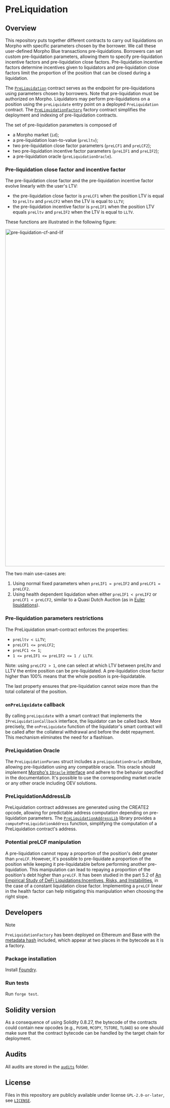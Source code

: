 # PreLiquidation

## Overview

This repository puts together different contracts to carry out liquidations on Morpho with specific parameters chosen by the borrower.
We call these user-defined Morpho Blue transactions pre-liquidations.
Borrowers can set custom pre-liquidation parameters, allowing them to specify pre-liquidation incentive factors and pre-liquidation close factors.
Pre-liquidation incentive factors determine incentives given to liquidators and pre-liquidation close factors limit the proportion of the position that can be closed during a liquidation.

The [`PreLiquidation`](./src/PreLiquidation.sol) contract serves as the endpoint for pre-liquidations using parameters chosen by borrowers.
Note that pre-liquidation must be authorized on Morpho.
Liquidators may perform pre-liquidations on a position using the `preLiquidate` entry point on a deployed `PreLiquidation` contract.
The [`PreLiquidationFactory`](./src/PreLiquidationFactory.sol) factory contract simplifies the deployment and indexing of pre-liquidation contracts.

The set of pre-liquidation parameters is composed of

- a Morpho market (`id`);
- a pre-liquidation loan-to-value (`preLltv`);
- two pre-liquidation close factor parameters (`preLCF1` and `preLCF2`);
- two pre-liquidation incentive factor parameters (`preLIF1` and `preLIF2`);
- a pre-liquidation oracle (`preLiquidationOracle`).

### Pre-liquidation close factor and incentive factor

The pre-liquidation close factor and the pre-liquidation incentive factor evolve linearly with the user's LTV:

- the pre-liquidation close factor is `preLCF1` when the position LTV is equal to `preLltv` and `preLCF2` when the LTV is equal to `LLTV`;
- the pre-liquidation incentive factor is `preLIF1` when the position LTV equals `preLltv` and `preLIF2` when the LTV is equal to `LLTV`.

These functions are illustrated in the following figure:

<img width="1061" alt="pre-liquidation-cf-and-lif" src="https://github.com/user-attachments/assets/7d65a88e-8187-4b90-848e-9aa5ee66b971">

The two main use-cases are:

1. Using normal fixed parameters when `preLIF1 = preLIF2` and `preLCF1 = preLCF2`.
2. Using health dependent liquidation when either `preLIF1 < preLIF2` or `preLCF1 < preLCF2`, similar to a Quasi Dutch Auction (as in [Euler liquidations](https://docs-v1.euler.finance/getting-started/white-paper#liquidations)).

### Pre-liquidation parameters restrictions

The PreLiquidation smart-contract enforces the properties:

- `preLltv < LLTV`;
- `preLCF1 <= preLCF2`;
- `preLFC1 <= 1`;
- `1 <= preLIF1 <= preLIF2 <= 1 / LLTV`.

Note: using `preLCF2 > 1`, one can select at which LTV between preLltv and LLTV the entire position can be pre-liquidated.
A pre-liquidation close factor higher than 100% means that the whole position is pre-liquidatable.

The last property ensures that pre-liquidation cannot seize more than the total collateral of the position.

### `onPreLiquidate` callback

By calling `preLiquidate` with a smart contract that implements the `IPreLiquidationCallback` interface, the liquidator can be called back.
More precisely, the `onPreLiquidate` function of the liquidator's smart contract will be called after the collateral withdrawal and before the debt repayment.
This mechanism eliminates the need for a flashloan.

### PreLiquidation Oracle

The `PreLiquidationParams` struct includes a `preLiquidationOracle` attribute, allowing pre-liquidation using any compatible oracle.
This oracle should implement [Morpho's `IOracle` interface](https://github.com/morpho-org/morpho-blue/blob/main/src/interfaces/IOracle.sol) and adhere to the behavior specified in the documentation.
It's possible to use the corresponding market oracle or any other oracle including OEV solutions.

### PreLiquidationAddressLib

PreLiquidation contract addresses are generated using the CREATE2 opcode, allowing for predictable address computation depending on pre-liquidation parameters.
The [`PreLiquidationAddressLib`](./src/libraries/periphery/PreLiquidationAddressLib.sol) library provides a `computePreLiquidationAddress` function, simplifying the computation of a PreLiquidation contract's address.

### Potential preLCF manipulation

A pre-liquidation cannot repay a proportion of the position's debt greater than `preLCF`.
However, it's possible to pre-liquidate a proportion of the position while keeping it pre-liquidatable before performing another pre-liquidation.
This manipulation can lead to repaying a proportion of the position's debt higher than `preLCF`.
It has been studied in the part 5.2 of [An Empirical Study of DeFi Liquidations:Incentives, Risks, and Instabilities](https://arxiv.org/pdf/2106.06389), in the case of a constant liquidation close factor.
Implementing a `preLCF` linear in the health factor can help mitigating this manipulation when choosing the right slope.

## Developers

> [!NOTE]
> `PreLiquidationFactory` has been deployed on Ethereum and Base with the [metadata hash](https://docs.soliditylang.org/en/latest/metadata.html) included, which appear at two places in the bytecode as it is a factory.

### Package installation

Install [Foundry](https://book.getfoundry.sh/getting-started/installation).

### Run tests

Run `forge test`.

## Solidity version

As a consequence of using Solidity 0.8.27, the bytecode of the contracts could contain new opcodes (e.g., `PUSH0`, `MCOPY`, `TSTORE`, `TLOAD`) so one should make sure that the contract bytecode can be handled by the target chain for deployment.

## Audits

All audits are stored in the [`audits`](./audits) folder.

## License

Files in this repository are publicly available under license `GPL-2.0-or-later`, see [`LICENSE`](./LICENSE).
